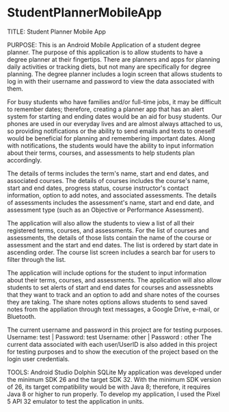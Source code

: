 # StudentPlannerMobileApp
TITLE: 
Student Planner Mobile App

PURPOSE:
This is an Android Mobile Application of a student degree planner. The purpose of this application is to allow students 
to have a degree planner at their fingertips. There are planners
and apps for planning daily activities or tracking diets, but not many are specifically for degree planning.
The degree planner includes a login screen that allows students to log in with their username and password to view the data associated with them.

For busy students who have families and/or full-time jobs, it may be difficult to remember dates; therefore,
creating a planner app that has an alert system for starting and ending dates would be an aid for busy students.
Our phones are used in our everyday lives and are almost always attached to us, so providing notifications or the
ability to send emails and texts to oneself would be beneficial for planning and remembering important dates.
Along with notifications, the students would have the ability to input information about their terms, courses, and
assessments to help students plan accordingly.

The details of terms includes the term's name, start and end dates, and associated courses.
The details of courses includes the course's name, start and end dates, progress status, course instructor's contact information, 
option to add notes, and associated assessments.
The details of assessments includes the assessment's name, start and end date, and assessment type (such as an Objective or Performance Assessment).

The application will also allow the students to view a list of all their registered terms, courses, and assessments. For the list of courses
and assessments, the details of those lists contain the name of the course or assessment and the start and end dates. The list is ordered by
start date in ascending order. The course list screen includes a search bar for users to filter through the list.

The application will include options for the student to input information about their terms, courses,
and assessments. The application will also allow students to set alerts of start and end dates for courses and assessnebts that they want to
track and an option to add and share notes of the courses they are taking. The share notes options allows students to send saved notes from the appliation
through text messages, a Google Drive, e-mail, or Bluetooth.

The current username and password in this project are for testing purposes.
Username: test | Password: test
Username: other | Password : other
The current data associated with each user/UserID is also added in this project for testing purposes and to show the execution of the project
based on the login user credentials.

TOOLS:
Android Studio Dolphin
SQLite
My application was developed under the minimum SDK 26 and the target SDK 32. 
With the minimum SDK version of 26, its target compatibility would be with Java 8; therefore, it requires Java 8 or higher to run properly.
To develop my application, I used the Pixel 5 API 32 emulator to test the application in units.
